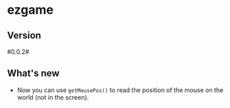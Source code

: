 # ezgame

## Version
#0.0.2#

##  What's new
* Now you can use `getMousePos()` to read the position of the mouse on the world (not in the screen).
